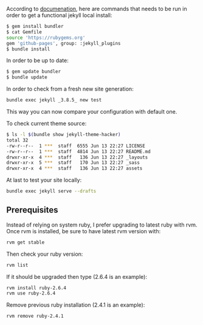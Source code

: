 According to [documenation](https://help.github.com/articles/setting-up-your-github-pages-site-locally-with-jekyll),
here are commands that needs to be run in order to get a functional jekyll local install:

```bash
$ gem install bundler
$ cat Gemfile
source 'https://rubygems.org'
gem 'github-pages', group: :jekyll_plugins
$ bundle install
```

In order to be up to date:

```bash
$ gem update bundler
$ bundle update
```

In order to check from a fresh new site generation:

```bash
bundle exec jekyll _3.8.5_ new test
```

This way you can now compare your configuration with default one.

To check current theme source:

```bash
$ ls -l $(bundle show jekyll-theme-hacker)
total 32
-rw-r--r--  1 ***  staff  6555 Jun 13 22:27 LICENSE
-rw-r--r--  1 ***  staff  4814 Jun 13 22:27 README.md
drwxr-xr-x  4 ***  staff   136 Jun 13 22:27 _layouts
drwxr-xr-x  5 ***  staff   170 Jun 13 22:27 _sass
drwxr-xr-x  4 ***  staff   136 Jun 13 22:27 assets
```

At last to test your site locally:

```bash
bundle exec jekyll serve --drafts
```

## Prerequisites

Instead of relying on system ruby, I prefer upgrading to latest ruby with rvm. Once rvm is installed, be sure to have
latest rvm version with:

```bash
rvm get stable
```

Then check your ruby version:

```bash
rvm list
```

If it should be upgraded then type (2.6.4 is an example):

```bash
rvm install ruby-2.6.4
rvm use ruby-2.6.4
```

Remove previous ruby installation (2.4.1 is an example):

```bash
rvm remove ruby-2.4.1
```
